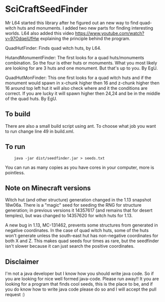 # SciCraftSeedFinder

Mr L64 started this library after he figured out an new way to find quad-witch
huts and monuments. I added two new parts for finding interesting worlds. L64
also added this video https://www.youtube.com/watch?v=97OdqeiUfHw  explaining
the principle behind the program.

QuadHutFinder: Finds quad witch huts, by L64.

HutandMonumentFinder: The first looks for a quad huts/monuments combination. So
the four is ether huts or monuments. What you most likely are looking for are 3
huts and one monument. But that's up to you. By EgU.

QuadHutMonFinder: This one first looks for a quad witch huts and if the monument
would spawn in x-chunk higher then 16 and z-chunk higher then 16 around top left
hut it will also check where and it the conditions are correct. If you are lucky
it will spawn higher then 24,24 and be in the middle of the quad huts. By EgU.

## To build

There are also a small build script using ant. To choose what job you want to
run change line 49 in build.xml.

## To run

```
    java -jar dist/seedfinder.jar > seeds.txt
```

You can run as many copies as you have cores in your computer, more is
pointless.

## Note on Minecraft versions

Witch hut (and other structure) generation changed in the 1.13 snapshot 18w06a.
There is a "magic" seed for seeding the RNG for structure generation; in
previous versions it 14357617 (and remains that for desert temples), but was
changed to 14357620 for witch huts for 1.13.

A new bug in 1.13, MC-131462, prevents some structures from generated in
negative coordinates. In the case of quad witch huts, some of the huts won't
generate unless the south-east hut has non-negative coordinates for both X and
Z. This makes quad seeds four times as rare, but the seedfinder isn't slower
because it can just search the positive coordinates.

## Disclaimer

I'm not a java developer but I know how you should write java code. So if you
are looking for nice well formed java-code. Please run away!! It you are looking
for a program that finds cool seeds, this is the place to be, and if you do know
how to write java code please do so and I will accept the pull request :)
